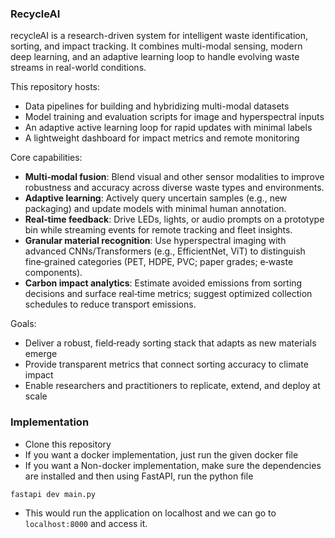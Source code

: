 ### RecycleAI

recycleAI is a research-driven system for intelligent waste identification, sorting, and impact tracking. It combines multi-modal sensing, modern deep learning, and an adaptive learning loop to handle evolving waste streams in real-world conditions.

This repository hosts:
- Data pipelines for building and hybridizing multi-modal datasets
- Model training and evaluation scripts for image and hyperspectral inputs
- An adaptive active learning loop for rapid updates with minimal labels
- A lightweight dashboard for impact metrics and remote monitoring

Core capabilities:
- **Multi‑modal fusion**: Blend visual and other sensor modalities to improve robustness and accuracy across diverse waste types and environments.
- **Adaptive learning**: Actively query uncertain samples (e.g., new packaging) and update models with minimal human annotation.
- **Real‑time feedback**: Drive LEDs, lights, or audio prompts on a prototype bin while streaming events for remote tracking and fleet insights.
- **Granular material recognition**: Use hyperspectral imaging with advanced CNNs/Transformers (e.g., EfficientNet, ViT) to distinguish fine‑grained categories (PET, HDPE, PVC; paper grades; e‑waste components).
- **Carbon impact analytics**: Estimate avoided emissions from sorting decisions and surface real‑time metrics; suggest optimized collection schedules to reduce transport emissions.

Goals:
- Deliver a robust, field‑ready sorting stack that adapts as new materials emerge
- Provide transparent metrics that connect sorting accuracy to climate impact
- Enable researchers and practitioners to replicate, extend, and deploy at scale

### Implementation
 - Clone this repository
 - If you want a docker implementation, just run the given docker file
 - If you want a Non-docker implementation, make sure the dependencies are installed and then
 using FastAPI, run the python file
```bash
fastapi dev main.py
```
- This would run the application on localhost and we can go to `localhost:8000` and access it. 
